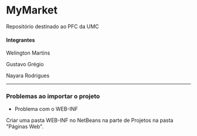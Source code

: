 # MyMarket

Repositório destinado ao PFC da UMC

#### Integrantes

Welington Martins

Gustavo Grégio

Nayara Rodrigues

----------------------------------------------------
### Problemas ao importar o projeto
- Problema com o WEB-INF

 Criar uma pasta WEB-INF no NetBeans na parte de Projetos na pasta "Páginas Web".
